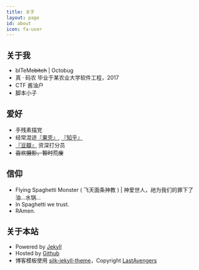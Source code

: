 ```yaml
---
title: 关于
layout: page
id: about
icon: fa-user
---
```


关于我
---

* bITeMe~~bitch~~ | Octobug
* 真 · 码农 毕业于某农业大学软件工程，2017
* CTF 酱油户
* 脚本小子

爱好
---
<ul>
	<li>
	手残素描党
	<li>
		经常混迹<a href="http://www.guokr.com/i/0466223402/" target="_blank">『果壳』</a>, 
		<a href="http://www.zhihu.com/people/donotbiteme" target="_blank">『知乎』</a>
	</li>
	<li>
		<a href="http://www.douban.com/people/bitemebitch/" target="_blank">『豆瓣』</a>
		资深打分员
	</li>
	<li>
	<s>喜欢摄影，暂时荒废</s>
	</li>
</ul>

信仰
---

* Flying Spaghetti Monster ( 飞天面条神教 ) | 神爱世人，祂为我们的罪下了油...水锅...
* In Spaghetti we trust.
* RAmen.

关于本站
--------

* Powered by [Jekyll](http://jekyllrb.com/) 
* Hosted by [Github](https://github.com)
* 博客模板使用 [silk-jekyll-theme](https://github.com/lastavenger/silk-jekyll-theme)，Copyright [LastAvengers](http://lastavenger.github.io/)